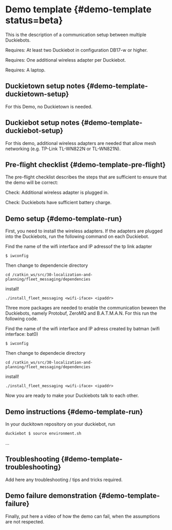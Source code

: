 # Demo template {#demo-template status=beta}

This is the description of a communication setup between multiple Duckiebots.

<div class='requirements' markdown="1">

Requires: At least two Duckiebot in configuration DB17-w or higher.

Requires: One additional wireless adapter per Duckiebot.

Requires: A laptop.

</div>


## Duckietown setup notes {#demo-template-duckietown-setup}

For this Demo, no Duckietown is needed.


## Duckiebot setup notes {#demo-template-duckiebot-setup}

For this demo, additional wireless adapters are needed that allow mesh networking (e.g. TP-Link TL-WN822N or TL-WN821N).


## Pre-flight checklist {#demo-template-pre-flight}

The pre-flight checklist describes the steps that are sufficient to
ensure that the demo will be correct:

Check: Additional wireless adapter is plugged in.

Check: Duckiebots have sufficient battery charge.

## Demo setup {#demo-template-run}

First, you need to install the wireless adapters. If the adapters are plugged into the Duckiebots, run the following command on each Duckiebot.

Find the name of the wifi interface and IP adressof the tp link adapter

    $ iwconfig
    
Then change to dependencie directory

    cd /catkin_ws/src/30-localization-and-planning/fleet_messaging/dependencies
    
install!
    
    ./install_fleet_messaging <wifi-iface> <ipaddr>

Three more packages are needed to enable the communication beween the Duckiebots, namely Protobuf, ZeroMQ and B.A.T.M.A.N. For this run the following code.

Find the name of the wifi interface and IP adress created by batman (wifi interface: bat0)

    $ iwconfig
    
Then change to dependecie directory

    cd /catkin_ws/src/30-localization-and-planning/fleet_messaging/dependencies
    
install!
  
    ./install_fleet_messaging <wifi-iface> <ipaddr>

Now you are ready to make your Duckiebots talk to each other.


## Demo instructions {#demo-template-run}

In your duckitown repository on your duckiebot, run

    duckiebot $ source environment.sh
    
... 

## Troubleshooting {#demo-template-troubleshooting}

Add here any troubleshooting / tips and tricks required.

## Demo failure demonstration {#demo-template-failure}

Finally, put here a video of how the demo can fail, when the assumptions are not respected.
